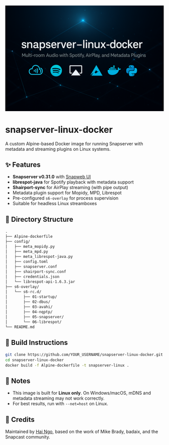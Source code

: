 <p align="center">
  <img src="https://github.com/hai-nd/snapserver-linux-docker/raw/main/haingo_snapserver.png" alt="snapserver-linux-docker banner" />
</p>

# snapserver-linux-docker

A custom Alpine-based Docker image for running Snapserver with metadata and streaming plugins on Linux systems.

## ✨ Features

- **Snapserver v0.31.0** with [Snapweb UI](https://github.com/badaix/snapweb)
- **librespot-java** for Spotify playback with metadata support
- **Shairport-sync** for AirPlay streaming (with pipe output)
- Metadata plugin support for Mopidy, MPD, Librespot
- Pre-configured `s6-overlay` for process supervision
- Suitable for headless Linux streamboxes

## 📁 Directory Structure

```
.
├── Alpine-dockerfile
├── config/
│   ├── meta_mopidy.py
│   ├── meta_mpd.py
│   ├── meta_librespot-java.py
│   ├── config.toml
│   ├── snapserver.conf
│   ├── shairport-sync.conf
│   ├── credentials.json
│   └── librespot-api-1.6.3.jar
├── s6-overlay/
│   └── s6-rc.d/
│       ├── 01-startup/
│       ├── 02-dbus/
│       ├── 03-avahi/
│       ├── 04-nqptp/
│       ├── 05-snapserver/
│       └── 06-librespot/
└── README.md
```

## 🚀 Build Instructions

```bash
git clone https://github.com/YOUR_USERNAME/snapserver-linux-docker.git
cd snapserver-linux-docker
docker build -f Alpine-dockerfile -t snapserver-linux .
```

## 🧠 Notes

- This image is built for **Linux only**. On Windows/macOS, mDNS and metadata streaming may not work correctly.
- For best results, run with `--net=host` on Linux.

## 🙏 Credits

Maintained by [Hai Ngo](https://github.com/hai-nd), based on the work of Mike Brady, badaix, and the Snapcast community.
